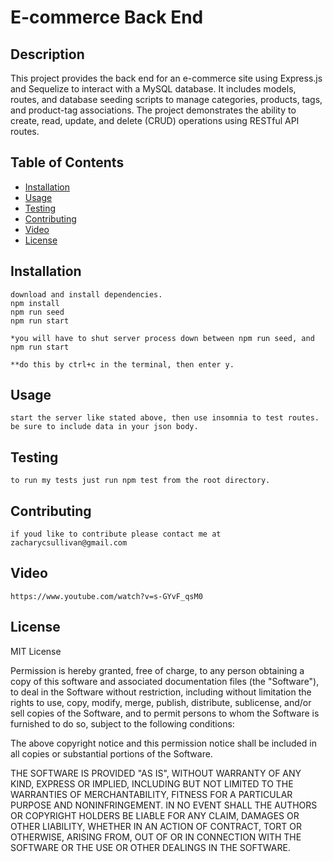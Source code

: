 # E-commerce Back End

## Description
This project provides the back end for an e-commerce site using Express.js and Sequelize to interact with a MySQL database. It includes models, routes, and database seeding scripts to manage categories, products, tags, and product-tag associations. The project demonstrates the ability to create, read, update, and delete (CRUD) operations using RESTful API routes.
## Table of Contents

- [Installation](#installation)
- [Usage](#usage)
- [Testing](#testing)
- [Contributing](#contributing)
- [Video](#video)
- [License](#license)

## Installation
    download and install dependencies.
    npm install
    npm run seed
    npm run start

    *you will have to shut server process down between npm run seed, and npm run start

    **do this by ctrl+c in the terminal, then enter y.
## Usage
    start the server like stated above, then use insomnia to test routes. be sure to include data in your json body.

## Testing
    to run my tests just run npm test from the root directory.
## Contributing
    if youd like to contribute please contact me at zacharycsullivan@gmail.com
## Video
    https://www.youtube.com/watch?v=s-GYvF_qsM0
## License
MIT License

Permission is hereby granted, free of charge, to any person obtaining a copy of this software and associated documentation files (the "Software"), to deal in the Software without restriction, including without limitation the rights to use, copy, modify, merge, publish, distribute, sublicense, and/or sell copies of the Software, and to permit persons to whom the Software is furnished to do so, subject to the following conditions:

The above copyright notice and this permission notice shall be included in all copies or substantial portions of the Software.

THE SOFTWARE IS PROVIDED "AS IS", WITHOUT WARRANTY OF ANY KIND, EXPRESS OR IMPLIED, INCLUDING BUT NOT LIMITED TO THE WARRANTIES OF MERCHANTABILITY, FITNESS FOR A PARTICULAR PURPOSE AND NONINFRINGEMENT. IN NO EVENT SHALL THE AUTHORS OR COPYRIGHT HOLDERS BE LIABLE FOR ANY CLAIM, DAMAGES OR OTHER LIABILITY, WHETHER IN AN ACTION OF CONTRACT, TORT OR OTHERWISE, ARISING FROM, OUT OF OR IN CONNECTION WITH THE SOFTWARE OR THE USE OR OTHER DEALINGS IN THE SOFTWARE.


